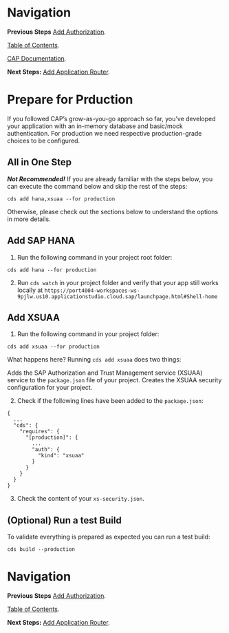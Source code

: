 # Navigation

**Previous Steps**
 [Add Authorization](06_Add_Authorization.md).

[Table of Contents](Table_of_Contents.md).

[CAP Documentation](https://cap.cloud.sap/docs/).

**Next Steps:**
[Add Application Router](08_Add_Application_Router.md).

# Prepare for Prduction

If you followed CAP’s grow-as-you-go approach so far, you’ve developed your application with an 
in-memory database and basic/mock authentication. For production we need respective 
production-grade choices to be configured.

## All in One Step

**_Not Recommended!_** If you are already familiar with the steps below, you can execute the command below 
and skip the rest of the steps:

```
cds add hana,xsuaa --for production
```

Otherwise, please check out the sections below to understand the options in more details.

## Add SAP HANA

1. Run the following command in your project root folder:

```
cds add hana --for production
```

2. Run `cds watch` in your project folder and verify that your app still works locally at `https://port4004-workspaces-ws-9pjlw.us10.applicationstudio.cloud.sap/launchpage.html#Shell-home`

## Add XSUAA

1. Run the following command in your project folder:

```
cds add xsuaa --for production
```

What happens here? Running `cds add xsuaa` does two things:

Adds the SAP Authorization and Trust Management service (XSUAA) service to the `package.json` file of your project.
Creates the XSUAA security configuration for your project.

2. Check if the following lines have been added to the `package.json`:

```
{
  ...
  "cds": {
    "requires": {
      "[production]": {
        ...
        "auth": {
          "kind": "xsuaa"
        }
      }
    }
  }
}
```

3. Check the content of your `xs-security.json`.

## (Optional) Run a test Build

To validate everything is prepared as expected you can run a test build:

```
cds build --production
```

# Navigation

**Previous Steps**
 [Add Authorization](06_Add_Authorization.md).

[Table of Contents](Table_of_Contents.md).

**Next Steps:**
[Add Application Router](08_Add_Application_Router.md).
